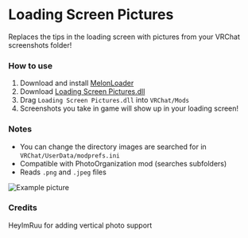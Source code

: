 # Loading Screen Pictures
Replaces the tips in the loading screen with pictures from your VRChat screenshots folder!
<br>

### How to use
1. Download and install [MelonLoader](https://melonwiki.xyz/#/README)
2. Download [Loading Screen Pictures.dll](https://github.com/markviews/LoadingScreenPictures/releases)
3. Drag `Loading Screen Pictures.dll` into `VRChat/Mods`
4. Screenshots you take in game will show up in your loading screen!

### Notes
* You can change the directory images are searched for in `VRChat/UserData/modprefs.ini`
* Compatible with PhotoOrganization mod (searches subfolders)
* Reads `.png` and `.jpeg` files

![Example picture](https://i.ibb.co/qgQTTRL/2020-11-03-22-55-24.png)

### Credits
HeyImRuu for adding vertical photo support
